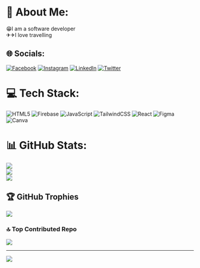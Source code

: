 # 🧠 About Me:
😁I am a software developer<br>✈✈I love travelling<br>


## 🌐 Socials:
[![Facebook](https://img.shields.io/badge/Facebook-%231877F2.svg?logo=Facebook&logoColor=white)](https://facebook.com/Brianwanyama) [![Instagram](https://img.shields.io/badge/Instagram-%23E4405F.svg?logo=Instagram&logoColor=white)](https://instagram.com/i.amWanyama) [![LinkedIn](https://img.shields.io/badge/LinkedIn-%230077B5.svg?logo=linkedin&logoColor=white)](https://linkedin.com/in/Brianwanyama) [![Twitter](https://img.shields.io/badge/Twitter-%231DA1F2.svg?logo=Twitter&logoColor=white)](https://twitter.com/Vivek97Brian) 

# 💻 Tech Stack:
![HTML5](https://img.shields.io/badge/html5-%23E34F26.svg?style=for-the-badge&logo=html5&logoColor=white) ![Firebase](https://img.shields.io/badge/firebase-%23039BE5.svg?style=for-the-badge&logo=firebase) ![JavaScript](https://img.shields.io/badge/javascript-%23323330.svg?style=for-the-badge&logo=javascript&logoColor=%23F7DF1E) ![TailwindCSS](https://img.shields.io/badge/tailwindcss-%2338B2AC.svg?style=for-the-badge&logo=tailwind-css&logoColor=white) ![React](https://img.shields.io/badge/react-%2320232a.svg?style=for-the-badge&logo=react&logoColor=%2361DAFB) 	![Figma](https://img.shields.io/badge/figma-%23F24E1E.svg?style=for-the-badge&logo=figma&logoColor=white) ![Canva](https://img.shields.io/badge/Canva-%2300C4CC.svg?style=for-the-badge&logo=Canva&logoColor=white)
# 📊 GitHub Stats:
![](https://github-readme-stats.vercel.app/api?username=wanayama&theme=dark&hide_border=false&include_all_commits=false&count_private=false)<br/>
![](https://github-readme-streak-stats.herokuapp.com/?user=wanayama&theme=dark&hide_border=false)<br/>
![](https://github-readme-stats.vercel.app/api/top-langs/?username=wanayama&theme=dark&hide_border=false&include_all_commits=false&count_private=false&layout=compact)

## 🏆 GitHub Trophies
![](https://github-profile-trophy.vercel.app/?username=wanayama&theme=radical&no-frame=false&no-bg=true&margin-w=4)

### 🔝 Top Contributed Repo
![](https://github-contributor-stats.vercel.app/api?username=wanayama&limit=5&theme=dark&combine_all_yearly_contributions=true)

---
[![](https://visitcount.itsvg.in/api?id=wanayama&icon=0&color=0)](https://visitcount.itsvg.in)

<!-- Proudly created with GPRM ( https://gprm.itsvg.in ) -->
